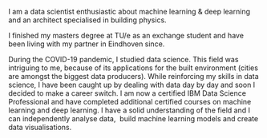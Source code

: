 I am a data scientist enthusiastic about machine learning & deep learning and an architect specialised in building physics.

I finished my masters degree at TU/e as an exchange student and have been living with my partner in Eindhoven since. 

During the COVID-19 pandemic, I studied data science. This field was intriguing to me, because of its applications for the built environment (cities are amongst the biggest data producers). While reinforcing my skills in data science, I have been caught up by dealing with data day by day and soon I decided to make a career switch. I am now a certified IBM Data Science Professional and have completed additional certified courses on machine learning and deep learning. I have a solid understanding of the field and I can independently analyse data,  build machine learning models and create data visualisations.
